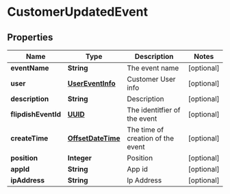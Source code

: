 
# CustomerUpdatedEvent

## Properties
Name | Type | Description | Notes
------------ | ------------- | ------------- | -------------
**eventName** | **String** | The event name |  [optional]
**user** | [**UserEventInfo**](UserEventInfo.md) | Customer User info |  [optional]
**description** | **String** | Description |  [optional]
**flipdishEventId** | [**UUID**](UUID.md) | The identitfier of the event |  [optional]
**createTime** | [**OffsetDateTime**](OffsetDateTime.md) | The time of creation of the event |  [optional]
**position** | **Integer** | Position |  [optional]
**appId** | **String** | App id |  [optional]
**ipAddress** | **String** | Ip Address |  [optional]




